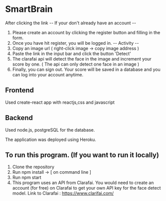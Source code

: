 # SmartBrain
After clicking the link
-- If your don't already have an account  -- 
1) Please create an account by clicking the register button and filling in the form.
2) Once you have hit register, you will be logged in.
-- Activity --
3) Copy an image url ( right-click image -> copy image address )
4) Paste the link in the input bar and click the button 'Detect'
5) The clarafai api will detect the face in the image and increment your score by one. ( The api can only detect one face in an image )
6) Finally, you can sign out. Your score will be saved in a database and you can log into your account anytime.

## Frontend ##
Used create-react app with reactjs,css and javascript

## Backend ##
Used node.js, postgreSQL for the database.

The application was deployed using Heroku.

To run this program. (If you want to run it locally)
---
1) Clone the repository
2) Run npm install -> [ on command line ]
3) Run npm start
4) This program uses an API from Clarafai. You would need to create an account (for free) on Clarafai to get your own API key for the face detect model.
Link to Clarafai : https://www.clarifai.com/
